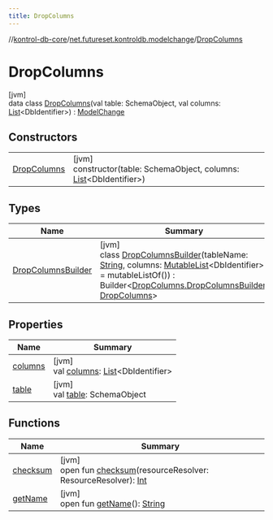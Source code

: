 ```yaml
---
title: DropColumns
---
```

//[kontrol-db-core](../../../index.html)/[net.futureset.kontroldb.modelchange](../index.html)/[DropColumns](index.html)



# DropColumns



[jvm]\
data class [DropColumns](index.html)(val table: SchemaObject, val columns: [List](https://kotlinlang.org/api/latest/jvm/stdlib/kotlin.collections/-list/index.html)&lt;DbIdentifier&gt;) : [ModelChange](../-model-change/index.html)



## Constructors


| | |
|---|---|
| [DropColumns](-drop-columns.html) | [jvm]<br>constructor(table: SchemaObject, columns: [List](https://kotlinlang.org/api/latest/jvm/stdlib/kotlin.collections/-list/index.html)&lt;DbIdentifier&gt;) |


## Types


| Name | Summary |
|---|---|
| [DropColumnsBuilder](-drop-columns-builder/index.html) | [jvm]<br>class [DropColumnsBuilder](-drop-columns-builder/index.html)(tableName: [String](https://kotlinlang.org/api/latest/jvm/stdlib/kotlin/-string/index.html), columns: [MutableList](https://kotlinlang.org/api/latest/jvm/stdlib/kotlin.collections/-mutable-list/index.html)&lt;DbIdentifier&gt; = mutableListOf()) : Builder&lt;[DropColumns.DropColumnsBuilder](-drop-columns-builder/index.html), [DropColumns](index.html)&gt; |


## Properties


| Name | Summary |
|---|---|
| [columns](columns.html) | [jvm]<br>val [columns](columns.html): [List](https://kotlinlang.org/api/latest/jvm/stdlib/kotlin.collections/-list/index.html)&lt;DbIdentifier&gt; |
| [table](table.html) | [jvm]<br>val [table](table.html): SchemaObject |


## Functions


| Name | Summary |
|---|---|
| [checksum](../-model-change/checksum.html) | [jvm]<br>open fun [checksum](../-model-change/checksum.html)(resourceResolver: ResourceResolver): [Int](https://kotlinlang.org/api/latest/jvm/stdlib/kotlin/-int/index.html) |
| [getName](../-model-change/get-name.html) | [jvm]<br>open fun [getName](../-model-change/get-name.html)(): [String](https://kotlinlang.org/api/latest/jvm/stdlib/kotlin/-string/index.html) |


